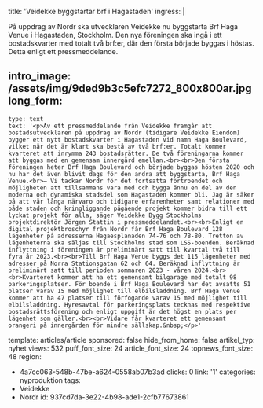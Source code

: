 title: 'Veidekke byggstartar brf i Hagastaden'
ingress: |
  <p>På uppdrag av Nordr ska utvecklaren Veidekke nu byggstarta Brf Haga Venue i Hagastaden, Stockholm. Den nya föreningen ska ingå i ett bostadskvarter med totalt två brf:er, där den första började byggas i höstas. Detta enligt ett pressmeddelande.
  </p>
  
intro_image: /assets/img/9ded9b3c5efc7272_800x800ar.jpg
long_form:
  -
    type: text
    text: '<p>Av ett pressmeddelande från Veidekke framgår att bostadsutvecklaren på uppdrag av Nordr (tidigare Veidekke Eiendom) bygger ett nytt bostadskvarter i Hagastaden vid namn Haga Boulevard, vilket när det är klart ska bestå av två brf:er. Totalt kommer kvarteret att inrymma 243 bostadsrätter. De två föreningarna kommer att byggas med en gemensam innergård emellan.<br><br>Den första föreningen heter Brf Haga Boulevard och började byggas hösten 2020 och nu har det även blivit dags för den andra att byggstarta, Brf Haga Venue.<br>– Vi tackar Nordr för det fortsatta förtroendet och möjligheten att tillsammans vara med och bygga ännu en del av den moderna och dynamiska stadsdel som Hagastaden kommer bli. Jag är säker på att vår långa närvaro och tidigare erfarenheter samt relationer med både staden och kringliggande pågående projekt kommer bidra till ett lyckat projekt för alla, säger Veidekke Bygg Stockholms projektdirektör Jörgen Stattin i pressmeddelandet.<br><br>Enligt en digital projektbroschyr från Nordr får Brf Haga Boulevard 128 lägenheter på adresserna Hagaesplanaden 74-76 och 78-80. Tretton av lägenheterna ska säljas till Stockholms stad som LSS-boenden. Beräknad inflyttning i föreningen är preliminärt satt till kvartal två till fyra år 2023.<br><br>Till Brf Haga Venue byggs det 115 lägenheter med adresser på Norra Stationsgatan 62 och 64. Beräknad inflyttning är preliminärt satt till perioden sommaren 2023 - våren 2024.<br><br>Kvarteret kommer att ha ett gemensamt bilgarage med totalt 98 parkeringsplatser. För boende i Brf Haga Boulevard har det avsatts 51 platser varav 15 med möjlighet till elbilsladdning. Brf Haga Venue kommer att ha 47 platser till förfogande varav 15 med möjlighet till elbilsladdning. Hyresavtal för parkeringsplats tecknas med respektive bostadsrättsförening och enligt uppgift är det högst en plats per lägenhet som gäller.<br><br>Vidare får kvarteret ett gemensamt orangeri på innergården för mindre sällskap.&nbsp;</p>'
template: articles/article
sponsored: false
hide_from_home: false
artikel_typ: nyhet
views: 532
puff_font_size: 24
article_font_size: 24
topnews_font_size: 48
region:
  - 4a7cc063-548b-47be-a624-0558ab07b3ad
clicks: 0
link: '1'
categories: nyproduktion
tags:
  - Veidekke
  - Nordr
id: 937cd7da-3e22-4b98-ade1-2cfb77673861
